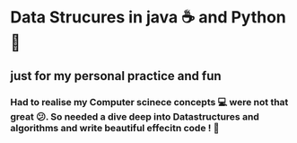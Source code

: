 # Data Strucures in java :coffee: and Python :snake:
## just for my personal practice and fun
### Had to realise my Computer scinece concepts :computer: were not that great :confused:. So  needed a dive deep into Datastructures and algorithms and write beautiful effecitn code ! :school_satchel:
